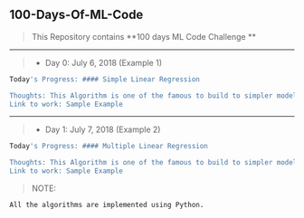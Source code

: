 ## 100-Days-Of-ML-Code

> This Repository contains **100 days ML Code Challenge **

---

>  * Day 0: July 6, 2018 (Example 1)
``` bash
Today's Progress: #### Simple Linear Regression

Thoughts: This Algorithm is one of the famous to build to simpler models. I have build my model using simplest dataset.
Link to work: Sample Example
```



---

>  * Day 1: July 7, 2018 (Example 2)
``` bash
Today's Progress: #### Multiple Linear Regression

Thoughts: This Algorithm is one of the famous to build to simpler models. I have build my model using simplest dataset.
Link to work: Sample Example
```




> NOTE: 
``` bash
All the algorithms are implemented using Python.
```
